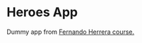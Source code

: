 # Heroes App

Dummy app from <a href="https://www.udemy.com/course/react-cero-experto/"> Fernando Herrera course.</a>
